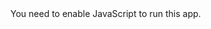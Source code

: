 <!DOCTYPE html>
<html lang="en">
<head>
<meta charset="utf-8">
<meta name="viewport" content="width=device-width,initial-scale=1,shrink-to-fit=no">
<meta name="theme-color" content="#000000"><link rel="manifest" href="/manifest.json">
<link rel="shortcut icon" href="/favicon.ico">
<title>React App</title>
<link href="/static/css/main.f6fc7822.css" rel="stylesheet">
</head>
<body>
<noscript>You need to enable JavaScript to run this app.</noscript>
<div id="root"></div>
<script type="text/javascript" src="/static/js/main.22632dce.js"></script>
</body>
</html>